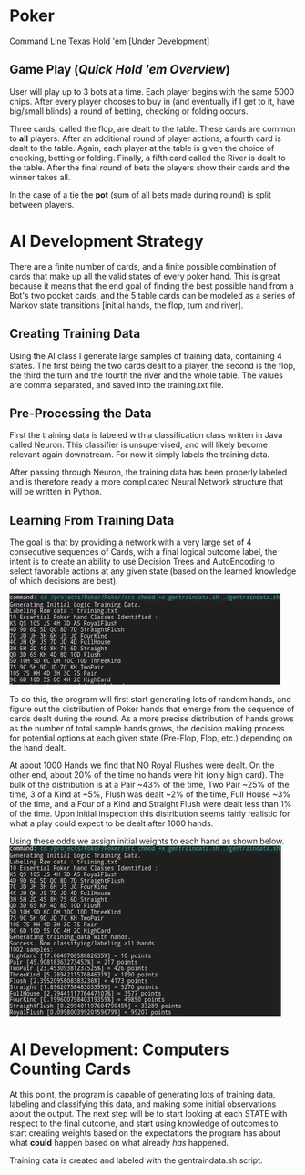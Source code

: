 # Poker
Command Line Texas Hold 'em  [Under Development]

## Game Play (*Quick Hold 'em Overview*)
User will play up to 3 bots at a time. Each player begins with the same 5000
chips. After every player chooses to buy in (and eventually if I get to it,
have big/small blinds) a round of betting, checking or folding occurs. 

Three cards, called the flop, are dealt to the table. These cards are common
to **all** players. After an additional round of player actions, a fourth 
card is dealt to the table. Again, each player at the table is given the choice
of checking, betting or folding. Finally, a fifth card called the River is 
dealt to the table. After the final round of bets the players show their cards
and the winner takes all. 

In the case of a tie the **pot** (sum of all bets made during round) is split
between players. 


# AI Development Strategy 
There are a finite number of cards, and a finite possible combination of cards
that make up all the valid states of every poker hand. This is great because
it means that the end goal of finding the best possible hand from a Bot's two
pocket cards, and the 5 table cards can be modeled as a series of Markov state
transitions [initial hands, the flop, turn and river].  

## Creating Training Data 
Using the AI class I generate large samples of training data, containing 4 states.
The first being the two cards dealt to a player, the second is the flop, the third 
the turn and the fourth the river and the whole table. The values are comma separated,
and saved into the training.txt file. 

## Pre-Processing the Data
First the training data is labeled with a classification class written in Java 
called Neuron. This classifier is unsupervised, and will likely become relevant
again downstream. For now it simply labels the training data. 

After passing through Neuron, the training data has been properly labeled and is
therefore ready a more complicated Neural Network structure that will be written 
in Python.

## Learning From Training Data
The goal is that by providing a network with a very large set of 4 consecutive 
sequences of Cards, with a final logical outcome label, the intent is to create
an ability to use Decision Trees and AutoEncoding to select favorable actions 
at any given state (based on the learned knowledge of which decisions are best). 

![Example Output](https://raw.githubusercontent.com/TylersDurden/Poker/master/ExHands.png)

To do this, the program will first start generating lots of random hands, and
figure out the distribution of Poker hands that emerge from the sequence of 
cards dealt during the round. As a more precise distribution of hands grows as
the number of total sample hands grows, the decision making process for potential
options at each given state (Pre-Flop, Flop, etc.) depending on the hand dealt. 

At about 1000 Hands we find that NO Royal Flushes were dealt. On the other end, about
20% of the time no hands were hit (only high card). The bulk of the distribution is
at a Pair ~43% of the time, Two Pair ~25% of the time, 3 of a Kind at ~5%, Flush was
dealt ~2% of the time, Full House ~3% of the time, and a Four of a Kind and Straight 
Flush were dealt less than 1% of the time. Upon initial inspection this distribution
seems fairly realistic for what a play could expect to be dealt after 1000 hands. 

Using these odds we assign initial weights to each hand as shown below. 
![Example Scores](https://raw.githubusercontent.com/TylersDurden/Poker/master/ExOut.png)

# AI Development: Computers Counting Cards
At this point, the program is capable of generating lots of training data, labeling
and classifying this data, and making some initial observations about the output. The
next step will be to start looking at each STATE with respect to the final outcome, and
start using knowledge of outcomes to start creating weights based on the expectations 
the program has about what **could** happen based on what already *has* happened. 

Training data is created and labeled with the gentraindata.sh script.  
